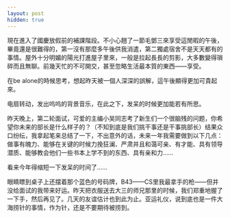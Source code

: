 ```yaml
---
layout: post
hidden: true
---
```

現在進入了國慶放假前的補課階段。不小心翹了一節毛鄧三來享受這閒暇的午後，畢竟還是很難得的，第一沒有那麼多午後供我消遣，第二獨處宿舍不是天天都有的事情。屋外十分明媚的陽光打進屋子里來，一般是拉起長長的剪影，大多數變得瑣碎而且無聊。前幾天忙的不可開交，甚至忽略生活最本質的東西——享受。
  
在be alone的時候思考，想起昨天被一個人深深的誤解，這午後顯得更加可貴起來。
  
电扇转动，发出呜呜的背景音乐，在此之下，发呆的时候更加能若有所思。
  
昨天晚上，第二轮面试，可爱的主编小吴同志考了新生们一个很脑残的问题，你希望你未来的部长是什么样子的？（不知到底是我们挑干事还是干事挑部长）结果众口纷纭，我拿起笔来总结了一下，不出意外的话，未来一年我需要做到以下几点：做事有魄力、能够在关键的时候力挽狂澜、严肃并且和蔼可亲、有才能、具有领导潜质、能够教会他们一些书本上学不到的东西、具有亲和力……
  
看来今年得缩短一下发呆的时间了……
  
眼睛瞟到桌子上还摆着那个蓝色的号码牌，B43——CS里我最拿手的枪——但并没给面试的我带来好运。昨天把衣服送去大三的师兄那里的时候，我们郑重地握了一下手，然后再见了。几天的友谊估计也到此为止。亚运礼仪，说到底也是一件大海捞针的事情，作为针，还是不要期待被捞到。
